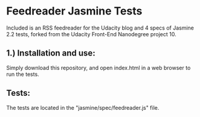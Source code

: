 Feedreader Jasmine Tests
===============================

Included is an RSS feedreader for the Udacity blog and 4 specs of Jasmine 2.2 tests, forked from the Udacity Front-End Nanodegree project 10. 

## 1.) Installation and use:

Simply download this repository, and open index.html in a web browser to run the tests.

## Tests:

The tests are located in the "jasmine/spec/feedreader.js" file.

